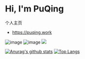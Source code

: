 # Hi, I'm PuQing

个人主页
- https://puqing.work

![image](https://img.shields.io/badge/Bug-100%25-green)
![image](https://img.shields.io/badge/quality-Z-green)
<img src="https://visitor-badge.laobi.icu/badge?page_id=AndPuqing" id="counter">

[![Anurag's github stats](https://github-readme-stats.vercel.app/api?username=AndPuqing)](https://github.com/anuraghazra/github-readme-stats)
[![Top Langs](https://github-readme-stats.vercel.app/api/top-langs/?username=AndPuqing&layout=compact)](https://github.com/devSouvik/github-readme-stats)


